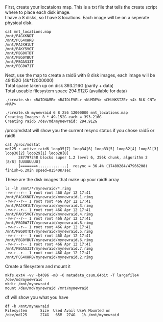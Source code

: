 First, create your locataions map. This is a txt file that tells the create script where to place each disk image. \
I have a 8 disks, so I have 8 locations. Each image will be on a seperate physical disk.
```
cat mnt_locations.map
/mnt/PAGXKNDT
/mnt/PCG4XHRB
/mnt/PAJXH1LT
/mnt/PAKY5VGT
/mnt/PBG0XTDT
/mnt/PBG0YBUT
/mnt/PBGAS33T
/mnt/PBG0W71T
```

Next, use the map to create a raid6 with 8 disk images, each image will be 49.152G (4k*12000000) \
Total space taken up on disk 393.216G (parity + data) \
Total useable filesystem space 294.912G (available for data)
```
./create.sh: <RAIDNAME> <RAIDLEVEL> <NUMDEV> <CHUNKSIZE> <4k BLK CNT> <MAP>

./create.sh mynewraid 6 8 256 12000000 mnt_locations.map
Creating Images: 8 * 49.152G each = 393.216G
Creating raid6 /dev/md/mynewraid: 294.912G
```

/proc/mdstat will show you the current resync status if you chose raid5 or raid6
```
cat /proc/mdstat
md125 : active raid6 loop35[7] loop34[6] loop33[5] loop32[4] loop31[3] loop30[2] loop29[1] loop28[0]
      287797248 blocks super 1.2 level 6, 256k chunk, algorithm 2 [8/8] [UUUUUUUU]
      [=======>.............]  resync = 36.4% (17480284/47966208) finish=6.2min speed=81540K/sec
```

These are the disk images that make up your raid6 array
```
ls -lh /mnt/*/mynewraid/*.rimg
-rw-r--r-- 1 root root 46G Apr 12 17:41 /mnt/PAGXKNDT/mynewraid/mynewraid.1.rimg
-rw-r--r-- 1 root root 46G Apr 12 17:41 /mnt/PAJXH1LT/mynewraid/mynewraid.3.rimg
-rw-r--r-- 1 root root 46G Apr 12 17:41 /mnt/PAKY5VGT/mynewraid/mynewraid.4.rimg
-rw-r--r-- 1 root root 46G Apr 12 17:41 /mnt/PBG0W71T/mynewraid/mynewraid.8.rimg
-rw-r--r-- 1 root root 46G Apr 12 17:41 /mnt/PBG0XTDT/mynewraid/mynewraid.5.rimg
-rw-r--r-- 1 root root 46G Apr 12 17:41 /mnt/PBG0YBUT/mynewraid/mynewraid.6.rimg
-rw-r--r-- 1 root root 46G Apr 12 17:41 /mnt/PBGAS33T/mynewraid/mynewraid.7.rimg
-rw-r--r-- 1 root root 46G Apr 12 17:41 /mnt/PCG4XHRB/mynewraid/mynewraid.2.rimg
```

Create a filesystem and mount it
```
mkfs.ext4 -vv -b4096 -m0 -O metadata_csum,64bit -T largefile4 /dev/md/mynewraid
mkdir /mnt/mynewraid
mount /dev/md/mynewraid /mnt/mynewraid
```

df will show you what you have
```
df -h /mnt/mynewraid
Filesystem      Size  Used Avail Use% Mounted on
/dev/md125      274G   65M  274G   1% /mnt/mynewraid
```

